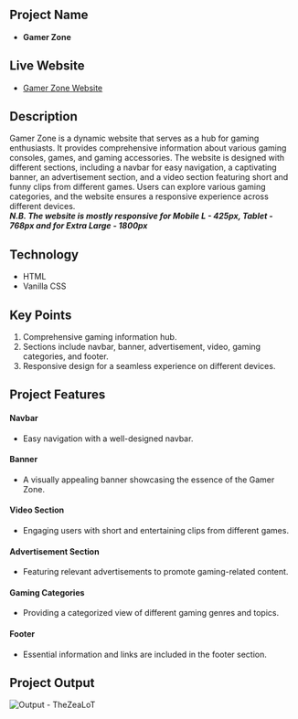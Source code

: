 ## Project Name
- **Gamer Zone**

## Live Website
- [Gamer Zone Website](https://ashik-08.github.io/A2-Gamer-Zone/)

## Description
Gamer Zone is a dynamic website that serves as a hub for gaming enthusiasts. It provides comprehensive information about various gaming consoles, games, and gaming accessories. The website is designed with different sections, including a navbar for easy navigation, a captivating banner, an advertisement section, and a video section featuring short and funny clips from different games. Users can explore various gaming categories, and the website ensures a responsive experience across different devices. <br />
***N.B. The website is mostly responsive for Mobile L - 425px, Tablet - 768px and for Extra Large - 1800px***

## Technology
- HTML 
- Vanilla CSS

## Key Points
1. Comprehensive gaming information hub.
2. Sections include navbar, banner, advertisement, video, gaming categories, and footer.
3. Responsive design for a seamless experience on different devices.

## Project Features

#### Navbar
- Easy navigation with a well-designed navbar.

#### Banner
- A visually appealing banner showcasing the essence of the Gamer Zone.

#### Video Section
- Engaging users with short and entertaining clips from different games.

#### Advertisement Section
- Featuring relevant advertisements to promote gaming-related content.

#### Gaming Categories
- Providing a categorized view of different gaming genres and topics.

#### Footer
- Essential information and links are included in the footer section.

## Project Output

![Output - TheZeaLoT](https://github.com/ashik-08/A2-B8A2-Gamer-Zone/assets/138667359/54ffb89c-e8ba-4fc3-ba8b-7ac12e0cde6c)
